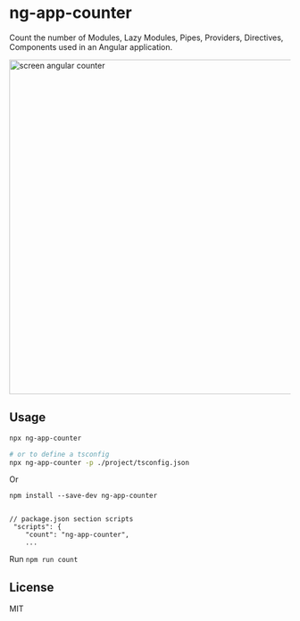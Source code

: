 # ng-app-counter

Count the number of Modules, Lazy Modules, Pipes, Providers, Directives, Components used in an Angular application.

<img src="https://raw.githubusercontent.com/irustm/ng-app-counter/master/assets/screenv050.png" alt="screen angular counter" width="600">

## Usage

```bash
npx ng-app-counter

# or to define a tsconfig
npx ng-app-counter -p ./project/tsconfig.json
```

Or
```
npm install --save-dev ng-app-counter


// package.json section scripts
 "scripts": {
    "count": "ng-app-counter",
    ...

```
Run `npm run count `

## License
MIT

